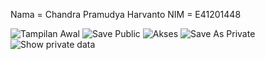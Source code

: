 Nama = Chandra Pramudya Harvanto
NIM = E41201448

![Tampilan Awal](https://user-images.githubusercontent.com/80252214/138551832-98110b1f-5daa-45c7-8e1e-70fb5c7013e0.png)
![Save Public](https://user-images.githubusercontent.com/80252214/138551829-b37d8c8e-eed0-4d38-9c28-c03a0599e6d1.png)
![Akses](https://user-images.githubusercontent.com/80252214/138551825-b4b30535-e993-4a4b-b9d5-da34348213de.png)
![Save As Private](https://user-images.githubusercontent.com/80252214/138551827-f79c8fd8-c02e-448a-b278-0f76ea7c9252.png)
![Show private data](https://user-images.githubusercontent.com/80252214/138551831-3344638e-3568-4700-99b9-bb0f399f0561.png)

